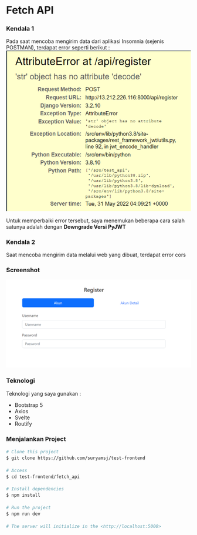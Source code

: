 # Fetch API

### Kendala 1
Pada saat mencoba mengirim data dari aplikasi Insomnia (sejenis POSTMAN), terdapat error seperti berikut :
<img src="./screenshot/error.png">

Untuk memperbaiki error tersebut, saya menemukan beberapa cara salah satunya adalah dengan **Downgrade Versi PyJWT**

### Kendala 2
Saat mencoba mengirim data melalui web yang dibuat, terdapat error cors

### Screenshot
<img src="./screenshot/1.png">

### Teknologi
Teknologi yang saya gunakan :
- Bootstrap 5
- Axios
- Svelte
- Routify

### Menjalankan Project
```bash
# Clone this project
$ git clone https://github.com/suryamsj/test-frontend

# Access
$ cd test-frontend/fetch_api

# Install dependencies
$ npm install

# Run the project
$ npm run dev

# The server will initialize in the <http://localhost:5000>
```